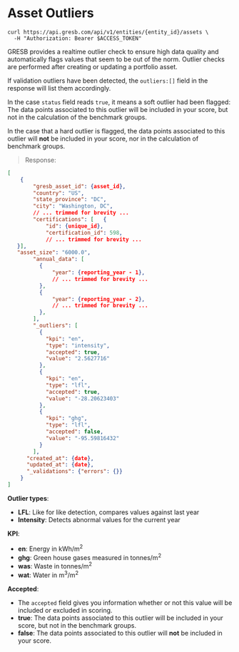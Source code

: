 # Asset Outliers
```shell
curl https://api.gresb.com/api/v1/entities/{entity_id}/assets \
  -H "Authorization: Bearer $ACCESS_TOKEN"
```
GRESB provides a realtime outlier check to ensure high data quality and automatically flags
values that seem to be out of the norm. Outlier checks are performed after creating or updating a portfolio asset.

If validation outliers have been detected, the `outliers:[]` field in the response will list them accordingly.

In the case `status` field reads `true`, it means a soft outlier had been flagged:
The data points associated to this outlier will be included in your score, but not in the calculation of the benchmark groups.

In the case that a hard outlier is flagged, the data points associated to this outlier will **not** be included in your score, nor in the calculation of benchmark groups.

> Response:

```json
[
    {
        "gresb_asset_id": {asset_id},
        "country": "US",
        "state_province": "DC",
        "city": "Washington, DC",
        // ... trimmed for brevity ...
        "certifications": [   {
            "id": {unique_id},
            "certification_id": 598,
            // ... trimmed for brevity ...
   }],
   "asset_size": "6000.0",
        "annual_data": [
          {
              "year": {reporting_year - 1},
              // ... trimmed for brevity ...
          },
          {
              "year": {reporting_year - 2},
              // ... trimmed for brevity ...
          },
        ],
        "_outliers": [
          {
            "kpi": "en",
            "type": "intensity",
            "accepted": true,
            "value": "2.5627716"
          },
          {
            "kpi": "en",
            "type": "lfl",
            "accepted": true,
            "value": "-28.20623403"
          },
          {
            "kpi": "ghg",
            "type": "lfl",
            "accepted": false,
            "value": "-95.59816432"
          }
        ],
      "created_at": {date},
      "updated_at": {date},
      "_validations": {"errors": {}}
    }
]
```
**Outlier types**:

- **LFL**: Like for like detection, compares values against last year
- **Intensity**: Detects abnormal values for the current year

**KPI**:

- **en**: Energy in kWh/m<sup>2</sup>
- **ghg**: Green house gases measured in tonnes/m<sup>2</sup>
- **was**: Waste in tonnes/m<sup>2</sup>
- **wat**: Water in m<sup>3</sup>/m<sup>2</sup>

**Accepted**:

- The `accepted` field gives you information whether or not this value will be included or excluded in scoring.
- **true**: The data points associated to this outlier will be included in your score, but not in the benchmark groups.
- **false**:  The data points associated to this outlier will <strong>not</strong> be included in your score.